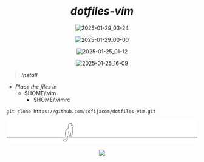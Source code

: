 <div align="center">
  
# *dotfiles-vim*

</div>

<div align="center">
  
![2025-01-29_03-24](https://github.com/user-attachments/assets/75c05359-92cd-463a-8d44-cc011a8e0553)

</div>

<div align="center">
  
![2025-01-29_00-00](https://github.com/user-attachments/assets/c3d03d46-f112-4d0b-9ccb-a5ec92df7361)

</div>

<div align="center">
  
![2025-01-25_01-12](https://github.com/user-attachments/assets/895a809c-5e0f-43d6-a08c-0f6da0da75c1)

</div>

<div align="center">

![2025-01-25_16-09](https://github.com/user-attachments/assets/ea43bfad-ee85-4779-9ecc-a3d72b13fb23)

</div>

</details>

> ***Install***
- *Place the files in*
  - $HOME/.vim
    - $HOME/.vimrc

```
git clone https://github.com/sofijacom/dotfiles-vim.git
```

<p align="center">	
  <img src="https://github.com/sofijacom/sofijacom/blob/49e18fe1d7c2223884efd95af9370dcb84697427/icons_line/gray0_ctp_on_line.svg?sanitize=true" />
</p>

<p align="center">
	<a href="https://github.com/sofijacom/dotfiles-vim/blob/master/LICENSE"><img src="https://img.shields.io/static/v1.svg?style=for-the-badge&label=License&message=MIT&logoColor=d9e0ee&colorA=363a4f&colorB=b7bdf8"/></a>
</p>
